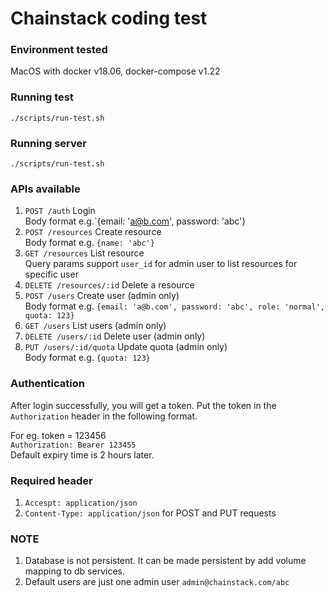 # Chainstack coding test


### Environment tested
MacOS with docker v18.06, docker-compose v1.22

### Running test
`./scripts/run-test.sh`

### Running server
`./scripts/run-test.sh`

### APIs available
1. `POST /auth` Login   
    Body format e.g.`{email: 'a@b.com', password: 'abc'}
2. `POST /resources` Create resource  
    Body format e.g. `{name: 'abc'}`
3. `GET /resources` List resource  
    Query params support `user_id` for admin user to list resources for specific user
4. `DELETE /resources/:id` Delete a resource
5. `POST /users` Create user (admin only)  
    Body format e.g. `{email: 'a@b.com', password: 'abc', role: 'normal', quota: 123}`
6. `GET /users` List users (admin only)
7. `DELETE /users/:id` Delete user (admin only)
8. `PUT /users/:id/quota` Update quota (admin only)  
    Body format e.g. `{quota: 123}`

### Authentication
After login successfully, you will get a token. Put the token in the `Authorization` header in the following format.

For eg. token = 123456  
`Authorization: Bearer 123455`  
Default expiry time is 2 hours later.


### Required header
1. `Accespt: application/json`
2. `Content-Type: application/json` for POST and PUT requests


### NOTE
1. Database is not persistent. It can be made persistent by add volume mapping to db services.
2. Default users are just one admin user `admin@chainstack.com/abc`
